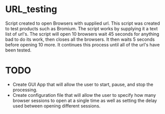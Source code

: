 # URL_testing
Script created to open Browsers with supplied url. This script was created to test
products such as Bromium.
The script works by supplying it a text list of url's. The script will open 10 browsers wait 45 seconds for anything bad to do its 
work, then closes all the browsers.
It then waits 5 seconds before opening 10 more. It continues this process until all of the url's have been tested.


# TODO
- Create GUI App that will allow the user to start, pause, and stop the processing.
- Create configuration file that will allow the user to specify how many browser sessions to open at a single time
  as well as setting the delay used between opening different sessions.
